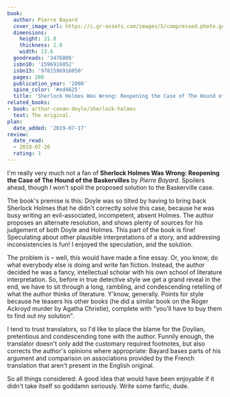 ```yaml
---
book:
  author: Pierre Bayard
  cover_image_url: https://i.gr-assets.com/images/S/compressed.photo.goodreads.com/books/1312050651l/3476806._SX98_.jpg
  dimensions:
    height: 21.0
    thickness: 2.0
    width: 13.6
  goodreads: '3476806'
  isbn10: '1596916052'
  isbn13: '9781596916050'
  pages: 208
  publication_year: '2008'
  spine_color: '#ed4625'
  title: 'Sherlock Holmes Was Wrong: Reopening the Case of The Hound of the Baskervilles'
related_books:
- book: arthur-conan-doyle/sherlock-holmes
  text: The original.
plan:
  date_added: '2019-07-17'
review:
  date_read:
  - 2019-07-20
  rating: 1
---
```


I'm really very much not a fan of **Sherlock Holmes Was Wrong: Reopening the Case of The Hound of the Baskervilles** by
*Pierre Bayard*. Spoilers ahead, though I won't spoil the proposed solution to the Baskerville case.

The book's premise is this: Doyle was so tilted by having to bring back Sherlock Holmes that he didn't correctly solve
this case, because he was busy writing an evil-associated, incompetent, absent Holmes. The author proposes an alternate
resolution, and shows plenty of sources for his judgement of both Doyle and Holmes. This part of the book is fine!
Speculating about other plausible interpretations of a story, and addressing inconsistencies is fun! I enjoyed the
speculation, and the solution.

The problem is – well, this would have made a fine essay. Or, you know, do what everybody else is doing and write fan
fiction. Instead, the author decided he was a fancy, intellectual scholar with his own school of literature
interpretation. So, before in true detective style we get a grand reveal in the end, we have to sit through a long,
rambling, and condescending retelling of what the author thinks of literature. Y'know, generally. Points for style
because he teasers his other books (he did a similar book on the Roger Ackroyd murder by Agatha Christie), complete with
"you'll have to buy them to find out my solution".

I tend to trust translators, so I'd like to place the blame for the Doylian, pretentious and condescending tone with the
author. Funnily enough, the translator doesn't only add the customary required footnotes, but also corrects the author's
opinions where appropriate: Bayard bases parts of his argument and comparison on associations provided by the French
translation that aren't present in the English original.

So all things considered: A good idea that would have been enjoyable if it didn't take itself so goddamn seriously.
Write some fanfic, dude.
